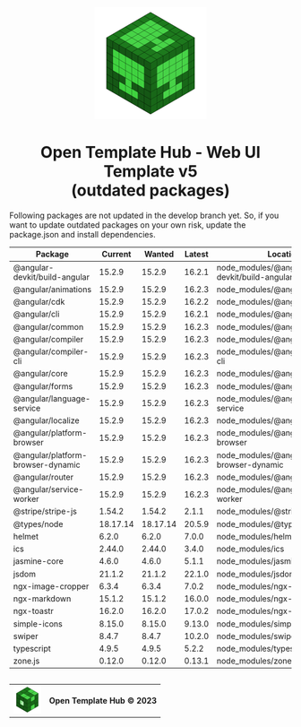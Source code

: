 <p align="center">
  <a href="https://opentemplatehub.com">
    <img src="https://raw.githubusercontent.com/open-template-hub/open-template-hub.github.io/master/assets/logo/ui/web-ui-logo.png" alt="Logo" width=200>
  </a>
</p>


<h1 align="center">
Open Template Hub - Web UI Template v5
  <br/>
(outdated packages)
</h1>

Following packages are not updated in the develop branch yet. So, if you want to update outdated packages on your own risk, update the package.json and install dependencies.

| Package | Current | Wanted | Latest | Location |
| --- | --- | --- | --- | --- |
| @angular-devkit/build-angular | 15.2.9 | 15.2.9 | 16.2.1 | node_modules/@angular-devkit/build-angular |
| @angular/animations | 15.2.9 | 15.2.9 | 16.2.3 | node_modules/@angular/animations |
| @angular/cdk | 15.2.9 | 15.2.9 | 16.2.2 | node_modules/@angular/cdk |
| @angular/cli | 15.2.9 | 15.2.9 | 16.2.1 | node_modules/@angular/cli |
| @angular/common | 15.2.9 | 15.2.9 | 16.2.3 | node_modules/@angular/common |
| @angular/compiler | 15.2.9 | 15.2.9 | 16.2.3 | node_modules/@angular/compiler |
| @angular/compiler-cli | 15.2.9 | 15.2.9 | 16.2.3 | node_modules/@angular/compiler-cli |
| @angular/core | 15.2.9 | 15.2.9 | 16.2.3 | node_modules/@angular/core |
| @angular/forms | 15.2.9 | 15.2.9 | 16.2.3 | node_modules/@angular/forms |
| @angular/language-service | 15.2.9 | 15.2.9 | 16.2.3 | node_modules/@angular/language-service |
| @angular/localize | 15.2.9 | 15.2.9 | 16.2.3 | node_modules/@angular/localize |
| @angular/platform-browser | 15.2.9 | 15.2.9 | 16.2.3 | node_modules/@angular/platform-browser |
| @angular/platform-browser-dynamic | 15.2.9 | 15.2.9 | 16.2.3 | node_modules/@angular/platform-browser-dynamic |
| @angular/router | 15.2.9 | 15.2.9 | 16.2.3 | node_modules/@angular/router |
| @angular/service-worker | 15.2.9 | 15.2.9 | 16.2.3 | node_modules/@angular/service-worker |
| @stripe/stripe-js | 1.54.2 | 1.54.2 | 2.1.1 | node_modules/@stripe/stripe-js |
| @types/node | 18.17.14 | 18.17.14 | 20.5.9 | node_modules/@types/node |
| helmet | 6.2.0 | 6.2.0 | 7.0.0 | node_modules/helmet |
| ics | 2.44.0 | 2.44.0 | 3.4.0 | node_modules/ics |
| jasmine-core | 4.6.0 | 4.6.0 | 5.1.1 | node_modules/jasmine-core |
| jsdom | 21.1.2 | 21.1.2 | 22.1.0 | node_modules/jsdom |
| ngx-image-cropper | 6.3.4 | 6.3.4 | 7.0.2 | node_modules/ngx-image-cropper |
| ngx-markdown | 15.1.2 | 15.1.2 | 16.0.0 | node_modules/ngx-markdown |
| ngx-toastr | 16.2.0 | 16.2.0 | 17.0.2 | node_modules/ngx-toastr |
| simple-icons | 8.15.0 | 8.15.0 | 9.13.0 | node_modules/simple-icons |
| swiper | 8.4.7 | 8.4.7 | 10.2.0 | node_modules/swiper |
| typescript | 4.9.5 | 4.9.5 | 5.2.2 | node_modules/typescript |
| zone.js | 0.12.0 | 0.12.0 | 0.13.1 | node_modules/zone.js |

<table align="right"><tr><td><a href="https://opentemplatehub.com"><img src="https://raw.githubusercontent.com/open-template-hub/open-template-hub.github.io/master/assets/logo/brand-logo.png" width="50px" alt="oth"/></a></td><td><b>Open Template Hub © 2023</b></td></tr></table>

